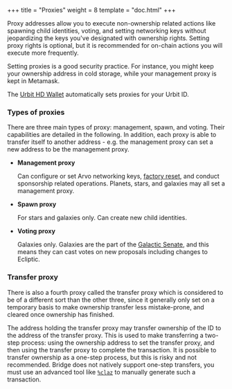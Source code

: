 +++
title = "Proxies"
weight = 8
template = "doc.html"
+++

Proxy addresses allow you to execute non-ownership related actions like spawning
child identities, voting, and setting networking keys without jeopardizing the
keys you've designated with ownership rights. Setting proxy rights is optional,
but it is recommended for on-chain actions you will execute more frequently.

Setting proxies is a good security practice. For instance, you might keep your
ownership address in cold storage, while your management proxy is kept in Metamask.

The [Urbit HD Wallet](https://developers.urbit.org/reference/glossary/hdwallet) automatically sets proxies for
your Urbit ID.

### Types of proxies

There are three main types of proxy: management, spawn, and voting. Their
capabilities are detailed in the following. In addition, each proxy is able to
transfer itself to another address - e.g. the management proxy can set a new
address to be the management proxy.

- **Management proxy**

  Can configure or set Arvo networking keys,
  [factory reset](/manual/id/guide-to-resets), and conduct sponsorship related
  operations. Planets, stars, and galaxies may all set a management proxy.

- **Spawn proxy**

  For stars and galaxies only. Can create new child identities.

- **Voting proxy**

  Galaxies only. Galaxies are the part of the [Galactic
  Senate](https://developers.urbit.org/reference/glossary/senate), and this means they can cast votes on new
  proposals including changes to Ecliptic.

### Transfer proxy

There is also a fourth proxy called the transfer proxy which is considered to be
of a different sort than the other three, since it generally only set on a
temporary basis to make ownership transfer less mistake-prone, and cleared once
ownership has finished.

The address holding the transfer proxy may transfer ownership of the ID to the
address of the transfer proxy. This is used to make transferring a two-step
process: using the ownership address to set the transfer proxy, and then using
the transfer proxy to complete the transaction. It is possible to transfer
ownership as a one-step process, but this is risky and not recommended. Bridge
does not natively support one-step transfers, you must use an advanced tool like
[`%claz`](https://developers.urbit.org/reference/azimuth/advanced-azimuth-tools) to manually generate such a
transaction.

